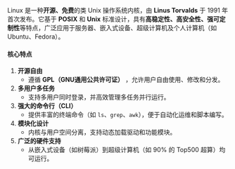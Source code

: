Linux 是一种**开源、免费**的类 Unix 操作系统内核，由 **Linus Torvalds** 于 1991 年首次发布。它基于 **POSIX** 和 **Unix** 标准设计，具有**高稳定性、高安全性、强可定制性**等特点，广泛应用于服务器、嵌入式设备、超级计算机及个人计算机（如 Ubuntu、Fedora）。

#### **核心特点**

1. **开源自由**
   * 遵循  **GPL（GNU通用公共许可证）** ，允许用户自由使用、修改和分发。
2. **多用户多任务**
   * 支持多用户同时登录，并高效管理多任务并行运行。
3. **强大的命令行（CLI）**
   * 提供丰富的终端命令（如 `ls`、`grep`、`awk`），便于自动化运维和脚本编写。
4. **模块化设计**
   * 内核与用户空间分离，支持动态加载驱动和功能模块。
5. **广泛的硬件支持**
   * 从嵌入式设备（如树莓派）到超级计算机（如 90% 的 Top500 超算）均可运行。
